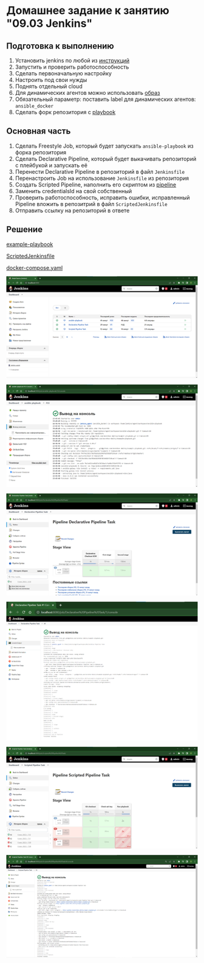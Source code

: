 # Домашнее задание к занятию "09.03 Jenkins"

## Подготовка к выполнению

1. Установить jenkins по любой из [инструкций](https://www.jenkins.io/download/)
2. Запустить и проверить работоспособность
3. Сделать первоначальную настройку
4. Настроить под свои нужды
5. Поднять отдельный cloud
6. Для динамических агентов можно использовать [образ](https://hub.docker.com/repository/docker/aragast/agent)
7. Обязательный параметр: поставить label для динамических агентов: `ansible_docker`
8.  Сделать форк репозитория с [playbook](https://github.com/aragastmatb/example-playbook)

## Основная часть

1. Сделать Freestyle Job, который будет запускать `ansible-playbook` из форка репозитория
2. Сделать Declarative Pipeline, который будет выкачивать репозиторий с плейбукой и запускать её
3. Перенести Declarative Pipeline в репозиторий в файл `Jenkinsfile`
4. Перенастроить Job на использование `Jenkinsfile` из репозитория
5. Создать Scripted Pipeline, наполнить его скриптом из [pipeline](./src/Jenkinsfile)
6. Заменить credentialsId на свой собственный
7. Проверить работоспособность, исправить ошибки, исправленный Pipeline вложить в репозитрий в файл `ScriptedJenkinsfile`
8. Отправить ссылку на репозиторий в ответе

## Решение

[example-playbook](https://github.com/korotkov-dmitry/example-playbook)

[ScriptedJenkinsfile](./src/ScriptedJenkinsfile)

[docker-compose.yaml](./src/docker-compose.yaml)

<p align="center">
  <img src="./img/JS.png">
</p>

<p align="center">
  <img src="./img/JS_1.png">
</p>

<p align="center">
  <img src="./img/JS_2.png">
</p>

<p align="center">
  <img src="./img/JS_3.png">
</p>

<p align="center">
  <img src="./img/JS_4.png">
</p>

<p align="center">
  <img src="./img/JS_5.png">
</p>
